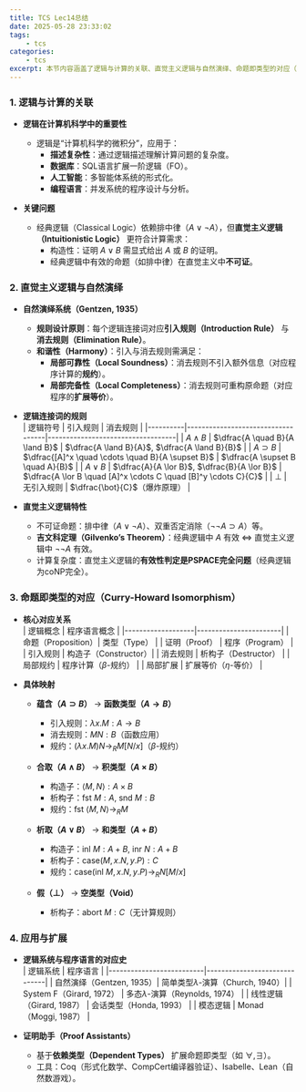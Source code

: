 ```yaml
---
title: TCS Lec14总结
date: 2025-05-28 23:33:02
tags:
    - tcs
categories:
    - tcs
excerpt: 本节内容涵盖了逻辑与计算的关联、直觉主义逻辑与自然演绎、命题即类型的对应（Curry-Howard Isomorphism）等重要概念。
---
```

### **1. 逻辑与计算的关联**
- **逻辑在计算机科学中的重要性**  
  - 逻辑是“计算机科学的微积分”，应用于：
    - **描述复杂性**：通过逻辑描述理解计算问题的复杂度。
    - **数据库**：SQL语言扩展一阶逻辑（FO）。
    - **人工智能**：多智能体系统的形式化。
    - **编程语言**：并发系统的程序设计与分析。

- **关键问题**  
  - 经典逻辑（Classical Logic）依赖排中律（$A \lor \neg A$），但**直觉主义逻辑（Intuitionistic Logic）** 更符合计算需求：
    - 构造性：证明 $A \lor B$ 需显式给出 $A$ 或 $B$ 的证明。
    - 经典逻辑中有效的命题（如排中律）在直觉主义中**不可证**。

### **2. 直觉主义逻辑与自然演绎**
- **自然演绎系统（Gentzen, 1935）**  
  - **规则设计原则**：每个逻辑连接词对应**引入规则（Introduction Rule）** 与**消去规则（Elimination Rule）**。  
  - **和谐性（Harmony）**：引入与消去规则需满足：
    - **局部可靠性（Local Soundness）**：消去规则不引入额外信息（对应程序计算的**规约**）。
    - **局部完备性（Local Completeness）**：消去规则可重构原命题（对应程序的**扩展等价**）。

- **逻辑连接词的规则**  
  | 逻辑符号 | 引入规则                          | 消去规则                          |
  |----------|-----------------------------------|-----------------------------------|
  | $A \land B$ | $\dfrac{A \quad B}{A \land B}$ | $\dfrac{A \land B}{A}$, $\dfrac{A \land B}{B}$ |
  | $A \supset B$ | $\dfrac{[A]^x \quad \cdots \quad B}{A \supset B}$ | $\dfrac{A \supset B \quad A}{B}$ |
  | $A \lor B$ | $\dfrac{A}{A \lor B}$, $\dfrac{B}{A \lor B}$ | $\dfrac{A \lor B \quad [A]^x \cdots C \quad [B]^y \cdots C}{C}$ |
  | $\bot$      | 无引入规则                        | $\dfrac{\bot}{C}$（爆炸原理）    |

- **直觉主义逻辑特性**  
  - 不可证命题：排中律（$A \lor \neg A$）、双重否定消除（$\neg \neg A \supset A$）等。
  - **吉文科定理（Gilvenko’s Theorem）**：经典逻辑中 $A$ 有效 $\iff$ 直觉主义逻辑中 $\neg \neg A$ 有效。
  - 计算复杂度：直觉主义逻辑的**有效性判定是PSPACE完全问题**（经典逻辑为coNP完全）。

### **3. 命题即类型的对应（Curry-Howard Isomorphism）**
- **核心对应关系**  
  | 逻辑概念          | 程序语言概念          |
  |-------------------|-----------------------|
  | 命题（Proposition）| 类型（Type）         |
  | 证明（Proof）     | 程序（Program）      |
  | 引入规则          | 构造子（Constructor）|
  | 消去规则          | 析构子（Destructor） |
  | 局部规约          | 程序计算（$\beta$-规约） |
  | 局部扩展          | 扩展等价（$\eta$-等价） |

- **具体映射**  
  - **蕴含（$A \supset B$）** → **函数类型（$A \to B$）**  
    - 引入规则：$\lambda x. M : A \to B$  
    - 消去规则：$M N : B$（函数应用）  
    - 规约：$(\lambda x.M)N \to_R M[N/x]$（$\beta$-规约）
  
  - **合取（$A \land B$）** → **积类型（$A \times B$）**  
    - 构造子：$\langle M, N \rangle : A \times B$  
    - 析构子：$\textsf{fst } M : A$, $\textsf{snd } M : B$  
    - 规约：$\textsf{fst } \langle M,N \rangle \to_R M$

  - **析取（$A \lor B$）** → **和类型（$A + B$）**  
    - 构造子：$\textsf{inl } M : A + B$, $\textsf{inr } N : A + B$  
    - 析构子：$\textsf{case}(M, x.N, y.P) : C$  
    - 规约：$\textsf{case}(\textsf{inl } M, x.N, y.P) \to_R N[M/x]$

  - **假（$\bot$）** → **空类型（Void）**  
    - 析构子：$\textsf{abort } M : C$（无计算规则）

### **4. 应用与扩展**
- **逻辑系统与程序语言的对应史**  
  | 逻辑系统                 | 程序语言                     |
  |--------------------------|------------------------------|
  | 自然演绎（Gentzen, 1935）| 简单类型$\lambda$-演算（Church, 1940）|
  | System F（Girard, 1972） | 多态$\lambda$-演算（Reynolds, 1974） |
  | 线性逻辑（Girard, 1987） | 会话类型（Honda, 1993）      |
  | 模态逻辑                 | Monad（Moggi, 1987）         |

- **证明助手（Proof Assistants）**  
  - 基于**依赖类型（Dependent Types）** 扩展命题即类型（如 $\forall, \exists$）。  
  - 工具：Coq（形式化数学、CompCert编译器验证）、Isabelle、Lean（自然数游戏）。

